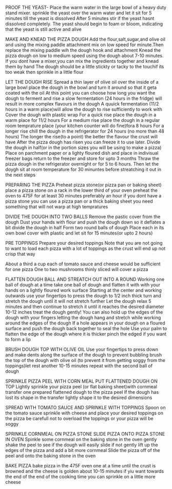 PROOF THE YEAST-
Place the warm water in the large bowl of a heavy duty stand mixer. sprinkle the yeast over the warm water and let it sit for 5 minutes till the yeast is dissolved 
After 5 minutes stir if the yeast hasnt dissolved completely. The yeast should begin to foam or bloom, indicating that the yeast is still active and alive 

MAKE AND KNEAD THE PIZZA DOUGH
Add the flour,salt,sugar,and olive oil and using the mixing paddle attachment mix on low speed for minute.Then replace the mixing paddle wih the dough hook and attachment 
Knead the pizza dough on low to medium speed using the dough about 7-10 minutes.
If you dont have a mixer,you can mix the ingredients together and knead them by hand 
The dough should be a little stickty or tacky to the touchif its too weak then sprinkle in a little flour 

LET THE DOUGH RISE 
Spread a thin layer of olive oil over the inside of a large bowl place the dough in the bowl and turn it around so that it geta coated with the oil 
At this point you can choose how long you want the dough to ferment and rise a slow fermentation (24 hours in the fridge) will result in more complex flavours in the dough A quuick fermentation (11/2 hours in a warm place)will allow the dough to rise sufficiently to work with 
Cover the dough with plastic wrap 
For a quick rise place the dough in a warm place for 11/2 hours
For a medium rise place the dough in a regular room temprature place (your kitchen counter will do fine)fora  8 hours For a longer rise chill the dough in the refrigerator for 24 hours (no more than 48 hours)
The longer the rise(to a point) the better  the flavour the crust will have 
After the pizza dough has risen you can freeze it to use later. Divide the dough in half(or in the portion sizes you will be using to make a pizza)
Place on parchment paper or a lighty floured dish and place in indivisual freezer bags return  to the freezer and store for upto 3 months 
Thraw the pizza dough in the refrigerator overnight or for 5 to 6 hours. Then let the doygh sit at room temperature for 30 minuntes before streatching it out in the next steps 

PREPARING THE PIZZA
Preheat pizza stone(or pizza pan or baking sheet)
place a pizza stone on a rack in the lower third of your oven 
preheat the oven to 475F for at least 30 minutes preferably an hour if you dont have a pizza stone you can use a pizza pan or a thick baking sheet you need something that will not warp at high tempratures 

DIVIDE THE DOUGH INTO TWO BALLS 
Remove the pastic cover from the dough Dust your hands with flour and push the dough down so it deflates a bit 
divide the dough in half 
Form two round balls of dough Place each in its own bowl cover with plastic and let sit for 15 minutes(or upto 2 hours)

PRE TOPPINGS
Prepare your desired toppings Note that you are not going to want to load each pizza with a lot of toppings as the crust will end up not crisp that way 

About a third a cup each of tomato sauce and cheese would be sufficient for one pizza  One to two mushrooms thinly sliced will cover a pizza

FLATTEN DOUGH BALL AND STREATCH OUT INTO A ROUND 
Working one ball of dough at a time take one ball of dough and flatten it with with your hands on a lightly floured work surface 
Starting at the center and working outwards use your fingertips to press the dough to 1/2 inch thick turn and stretch the dough until it will not stretch further 
Let the dough relax 5 minutes and then continue to stretch it until it reaches the desired diameter 10-12 inches
treat the dough gently!
You can also hold up the edges of the dough with your fingers letting the dough hang and stretch while working around the edges of the dough 
If a hole appears in your dough on a floured surface and push the dough back together to seal the hole 
Use your palm to flatten the edge of the dough where it is thicker pinch the edged if you want to form a lip 

BRUSH DOUGH TOP WITH OLIVE OIL 
Use your fingertips to press down and make dents along the surface of the dough to prevent bubbling brush the top of the dough with olive oil (to prevent it from getting soggy from the toppings)let rest another 10-15 minutes 
repeat with the second ball of dough 

SPRINKLE PIZZA PEEL WITH CORN MEAL PUT FLATTENED DOUGH ON TOP 
Lightly sprinkle your pizza peel (or flat baking sheet)with cornmeal 
transfer one prepared flattened dough to the pizza peel 
If the dough has lost its shape in the transfer lightly shape it to the desired dimensions 

SPREAD WITH TOMATO SAUCE AND SPRINKLE WITH TOPPINGS
Spoon on the tomato sauce sprinkle with cheese and place your desired toppings on the pizza be carefull not to overload the toppings or your pizza will be soggy 

SPRINKLE CORNMEAL ON PIZZA STONE SLIDE PIZZA ONTO PIZZA STONE IN OVEN 
Spinkle some cornmeal on the baking stone in the oven gently shake the peel to see if the dough will easily slide if not gently lift up the edges of the pizza  and add a bit more cornmeal 
Slide the pizza off of the peel and onto the baking stone in the oven 

BAKE PIZZA 
bake pizza in the 475F oven one at a time until the crust is browned and the cheese is golden about 10-15 minutes if yiu want towards the end of the end of the cooking time you can sprinkle on a little more cheese 
 